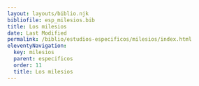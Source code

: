 ```yaml
---
layout: layouts/biblio.njk
bibliofile: esp_milesios.bib
title: Los milesios
date: Last Modified
permalink: /biblio/estudios-especificos/milesios/index.html
eleventyNavigation:
  key: milesios
  parent: especificos
  order: 11
  title: Los milesios
---
```

